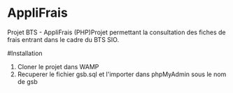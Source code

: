 # AppliFrais
Projet BTS - AppliFrais (PHP)Projet permettant la consultation des fiches de frais entrant dans le cadre du BTS SIO.

#Installation

1. Cloner le projet dans WAMP 
2. Recuperer le fichier gsb.sql et l'importer dans phpMyAdmin sous le nom de gsb 
